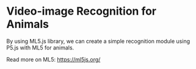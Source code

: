 # Video-image Recognition for Animals

By using ML5.js library, we can create a simple recognition module using P5.js with ML5 for animals.

Read more on ML5: https://ml5js.org/
